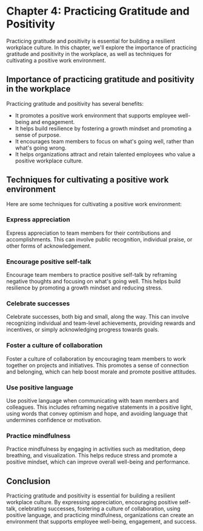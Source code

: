 Chapter 4: Practicing Gratitude and Positivity
==============================================

Practicing gratitude and positivity is essential for building a resilient workplace culture. In this chapter, we'll explore the importance of practicing gratitude and positivity in the workplace, as well as techniques for cultivating a positive work environment.

Importance of practicing gratitude and positivity in the workplace
------------------------------------------------------------------

Practicing gratitude and positivity has several benefits:

* It promotes a positive work environment that supports employee well-being and engagement.
* It helps build resilience by fostering a growth mindset and promoting a sense of purpose.
* It encourages team members to focus on what's going well, rather than what's going wrong.
* It helps organizations attract and retain talented employees who value a positive workplace culture.

Techniques for cultivating a positive work environment
------------------------------------------------------

Here are some techniques for cultivating a positive work environment:

### Express appreciation

Express appreciation to team members for their contributions and accomplishments. This can involve public recognition, individual praise, or other forms of acknowledgement.

### Encourage positive self-talk

Encourage team members to practice positive self-talk by reframing negative thoughts and focusing on what's going well. This helps build resilience by promoting a growth mindset and reducing stress.

### Celebrate successes

Celebrate successes, both big and small, along the way. This can involve recognizing individual and team-level achievements, providing rewards and incentives, or simply acknowledging progress towards goals.

### Foster a culture of collaboration

Foster a culture of collaboration by encouraging team members to work together on projects and initiatives. This promotes a sense of connection and belonging, which can help boost morale and promote positive attitudes.

### Use positive language

Use positive language when communicating with team members and colleagues. This includes reframing negative statements in a positive light, using words that convey optimism and hope, and avoiding language that undermines confidence or motivation.

### Practice mindfulness

Practice mindfulness by engaging in activities such as meditation, deep breathing, and visualization. This helps reduce stress and promote a positive mindset, which can improve overall well-being and performance.

Conclusion
----------

Practicing gratitude and positivity is essential for building a resilient workplace culture. By expressing appreciation, encouraging positive self-talk, celebrating successes, fostering a culture of collaboration, using positive language, and practicing mindfulness, organizations can create an environment that supports employee well-being, engagement, and success.
